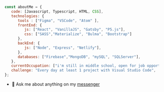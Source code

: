 ```javascript
const aboutMe = {
   code: [Javascript, Typescript, HTML, CSS],
   technologies: {
      tools : ["Figma", "VSCode", "Atom" ],
      frontEnd: {
         js: ["React", "VanillaJS", "Gatsby", "P5.js"],
         css: ["SASS","Materialize", "Bulma", "Bootstrap"]
      },
      backEnd: {
         js: ["Node", "Express", "Netlify"],
      },
      databases: ["Firebase","MongoDB", "mySQL", "SQLServer"],
   },
   currentOccupation: ["i'm still in middle school, open for job opportunities"],
   challenge: "Every day at least 1 project with Visual Studio Code",
};
```
- 💬 Ask me about anything on my [messenger](https://www.messenger.com/t/acotamuwas)
<!--
**kubo550/kubo550** is a ✨ _special_ ✨ repository because its `README.md` (this file) appears on your GitHub profile.

Here are some ideas to get you started:

- 🔭 I’m currently working on ...
- 🌱 I’m currently learning ...
- 👯 I’m looking to collaborate on ...
- 🤔 I’m looking for help with ...
- 💬 Ask me about ...
- 📫 How to reach me: ...
- 😄 Pronouns: ...
- ⚡ Fun fact: ...
-->
